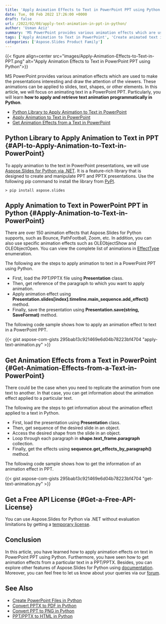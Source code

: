 ```yaml
---
title: 'Apply Animation Effects to Text in PowerPoint PPT using Python'
date: Tue, 08 Feb 2022 17:26:00 +0000
draft: false
url: /2022/02/08/apply-text-animation-in-ppt-in-python/
author: 'Usman Aziz'
summary: 'MS PowerPoint provides various animation effects which are used to make the presentations interesting and draw the attention of the viewers. These animations can be applied to slides, text, shapes, or other elements. In this article, we will focus on animating text in a PowerPoint PPT. Particularly, you will learn **how to apply and retrieve text animation programmatically in Python**.'
tags: ['Apply Animation to Text in PowerPoint', 'Create animated text in PowerPoint PPT in Python', 'Get Animation Effects from a Text in PowerPoint', 'Python Library to Apply Animation to Text in PowerPoint']
categories: ['Aspose.Slides Product Family']
---
```




{{< figure align=center src="images/Apply-Animation-Effects-to-Text-in-PPT.png" alt="Apply Animation Effects to Text in PowerPoint PPT using Python">}}


MS PowerPoint provides various animation effects which are used to make the presentations interesting and draw the attention of the viewers. These animations can be applied to slides, text, shapes, or other elements. In this article, we will focus on animating text in a PowerPoint PPT. Particularly, you will learn **how to apply and retrieve text animation programmatically in Python**.

*   [Python Library to Apply Animation to Text in PowerPoint][1]
*   [Apply Animation to Text in PowerPoint][2]
*   [Get Animation Effects from a Text in PowerPoint][3]

## Python Library to Apply Animation to Text in PPT {#API-to-Apply-Animation-to-Text-in-PowerPoint}

To apply animation to the text in PowerPoint presentations, we will use [Aspose.Slides for Python via .NET][4]. It is a feature-rich library that is designed to create and manipulate PPT and PPTX presentations. Use the following pip command to install the library from [PyPI][5].

```
> pip install aspose.slides 
```

## Apply Animation to Text in PowerPoint PPT in Python {#Apply-Animation-to-Text-in-PowerPoint}

There are over 150 animation effects that Aspose.Slides for Python supports, such as Bounce, PathFootball, Zoom, etc. In addition, you can also use specific animation effects such as OLEObjectShow and OLEObjectOpen. You can view the complete list of animations in [EffectType][6] enumeration.

The following are the steps to apply animation to text in a PowerPoint PPT using Python.

*   First, load the PPT/PPTX file using **Presentation** class.
*   Then, get reference of the paragraph to which you want to apply animation.
*   Apply animation effect using **Presentation.slides\[index\].timeline.main\_sequence.add\_effect()** method.
*   Finally, save the presentation using **Presentation.save(string, SaveFormat)** method.

The following code sample shows how to apply an animation effect to text in a PowerPoint PPT.

{{< gist aspose-com-gists 295bab13c921469e6d04b78223bf4704 "apply-text-animation.py" >}}

## Get Animation Effects from a Text in PowerPoint {#Get-Animation-Effects-from-a-Text-in-PowerPoint}

There could be the case when you need to replicate the animation from one text to another. In that case, you can get information about the animation effect applied to a particular text.

The following are the steps to get information about the animation effect applied to a text in Python.

*   First, load the presentation using **Presentation** class.
*   Then, get sequence of the desired slide in an object.
*   Access the desired shape from the slide in an object.
*   Loop through each paragraph in **shape.text\_frame.paragraph** collection.
*   Finally, get the effects using **sequence.get\_effects\_by\_paragraph()** method.

The following code sample shows how to get the information of an animation effect in PPT.

{{< gist aspose-com-gists 295bab13c921469e6d04b78223bf4704 "get-text-animation.py" >}}

## Get a Free API License {#Get-a-Free-API-License}

You can use Aspose.Slides for Python via .NET without evaluation limitations by getting a [temporary license][7].

## Conclusion

In this article, you have learned how to apply animation effects on text in PowerPoint PPT using Python. Furthermore, you have seen how to get animation effects from a particular text in a PPT/PPTX. Besides, you can explore other features of Aspose.Slides for Python using [documentation][8]. Moreover, you can feel free to let us know about your queries via our [forum][9].

## See Also

*   [Create PowerPoint Files in Python][10]
*   [Convert PPTX to PDF in Python][11]
*   [Convert PPT to PNG in Python][12]
*   [PPT/PPTX to HTML in Python][13]




[1]: #API-to-Apply-Animation-to-Text-in-PowerPoint
[2]: #Apply-Animation-to-Text-in-PowerPoint
[3]: #Get-Animation-Effects-from-a-Text-in-PowerPoint
[4]: https://products.aspose.com/slides/python-net
[5]: https://pypi.org/project/aspose.slides/
[6]: https://docs.aspose.com/slides/python-net/api-reference/aspose.slides.animation/effecttype/
[7]: https://purchase.aspose.com/temporary-license
[8]: https://docs.aspose.com/slides/python-net/
[9]: https://forum.aspose.com/
[10]: https://blog.aspose.com/2021/12/31/create-powerpoint-presentations-in-python/
[11]: https://blog.aspose.com/2021/12/28/convert-pptx-ppt-to-pdf-python/
[12]: https://blog.aspose.com/2021/12/29/convert-ppt-to-png-in-python/
[13]: https://blog.aspose.com/2021/12/16/convert-ppt-to-html-in-python/




